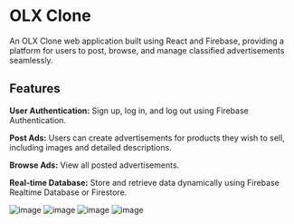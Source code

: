 # OLX Clone

An OLX Clone web application built using React and Firebase, providing a platform for users to post, browse, and manage classified advertisements seamlessly.

## Features

**User Authentication:** Sign up, log in, and log out using Firebase Authentication.

**Post Ads:** Users can create advertisements for products they wish to sell, including images and detailed descriptions.

**Browse Ads:** View all posted advertisements.

**Real-time Database:** Store and retrieve data dynamically using Firebase Realtime Database or Firestore.

![image](https://github.com/user-attachments/assets/f5dd6456-9ee3-4ce8-8ff6-9602cace6255)
![image](https://github.com/user-attachments/assets/656ceab9-270c-4909-8b6d-43f4cc8a72d6)
![image](https://github.com/user-attachments/assets/fe1791a3-58c2-423a-b37b-04f811652aed)
![image](https://github.com/user-attachments/assets/2a2f140a-d83e-4030-ba41-cbba113e19af)
